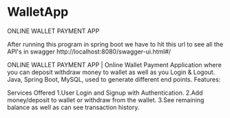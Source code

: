 # WalletApp
ONLINE WALLET PAYMENT APP

After running this program in spring boot we have to hit this url to see all the API's in swagger http://localhost:8080/swagger-ui.html#/

ONLINE WALLET PAYMENT APP | Online Wallet Payment Application where you can deposit withdraw money to wallet as well as you Login & Logout. Java, Spring Boot, MySQL, used to generate different end points. Features:

Services Offered
1.User Login and Signup with Authentication.
2.Add money/deposit to wallet or withdraw from the wallet.
3.See remaining balance as well as can see transaction history. 

